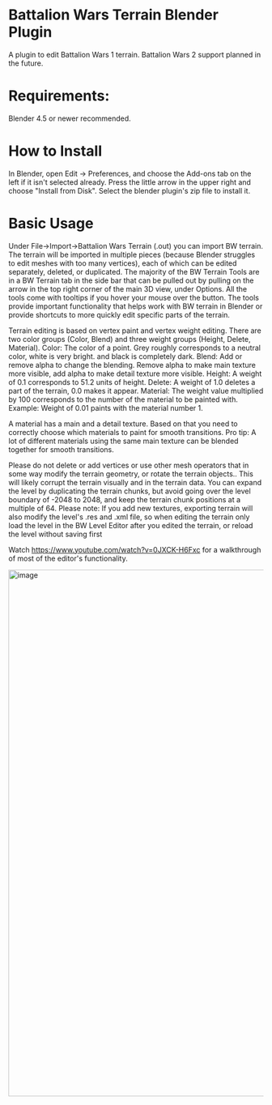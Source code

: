 # Battalion Wars Terrain Blender Plugin
A plugin to edit Battalion Wars 1 terrain.
Battalion Wars 2 support planned in the future.

# Requirements:
Blender 4.5 or newer recommended. 

# How to Install
In Blender, open Edit -> Preferences, and choose the Add-ons tab on the left if it isn't selected already. Press the little arrow in the upper right and choose "Install from Disk". Select the blender plugin's zip file to install it.

# Basic Usage
Under File->Import->Battalion Wars Terrain (.out) you can import BW terrain.
The terrain will be imported in multiple pieces (because Blender struggles to edit meshes with too many vertices), each of which can be edited separately, deleted, or duplicated.
The majority of the BW Terrain Tools are in a BW Terrain tab in the side bar that can be pulled out by pulling on the arrow in the top right corner of the main 3D view, under Options.
All the tools come with tooltips if you hover your mouse over the button. The tools provide important functionality that helps work with BW terrain in Blender or provide shortcuts to more quickly edit specific parts of the terrain.

Terrain editing is based on vertex paint and vertex weight editing. There are two color groups (Color, Blend) and three weight groups (Height, Delete, Material).
Color: The color of a point. Grey roughly corresponds to a neutral color, white is very bright. and black is completely dark.
Blend: Add or remove alpha to change the blending. Remove alpha to make main texture more visible, add alpha to make detail texture more visible.
Height: A weight of 0.1 corresponds to 51.2 units of height.
Delete: A weight of 1.0 deletes a part of the terrain, 0.0 makes it appear.
Material: The weight value multiplied by 100 corresponds to the number of the material to be painted with. Example: Weight of 0.01 paints with the material number 1.

A material has a main and a detail texture. Based on that you need to correctly choose which materials to paint for smooth transitions. Pro tip: A lot of different materials using the same main texture can be blended together for smooth transitions. 

Please do not delete or add vertices or use other mesh operators that in some way modify the terrain geometry, or rotate the terrain objects.. This will likely corrupt the terrain visually and in the terrain data. You can expand the level by duplicating the terrain chunks, but avoid going over the level boundary of -2048 to 2048, and keep the terrain chunk positions at a multiple of 64.
Please note: If you add new textures, exporting terrain will also modify the level's .res and .xml file, so when editing the terrain only load the level in the BW Level Editor after you edited the terrain, or reload the level without saving first 

Watch https://www.youtube.com/watch?v=0JXCK-H6Fxc for a walkthrough of most of the editor's functionality.


<img width="1908" height="1040" alt="image" src="https://github.com/user-attachments/assets/203d8927-9bc7-431c-b790-778e0414b9d8" />
